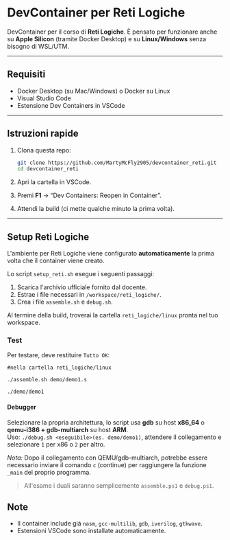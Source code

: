 # DevContainer per Reti Logiche

DevContainer per il corso di **Reti Logiche**.
È pensato per funzionare anche su **Apple Silicon** (tramite Docker Desktop) e su **Linux/Windows** senza bisogno di WSL/UTM.

---

## Requisiti

* Docker Desktop (su Mac/Windows) o Docker su Linux
* Visual Studio Code
* Estensione Dev Containers in VSCode

---

## Istruzioni rapide

1. Clona questa repo:

   ```bash
   git clone https://github.com/MartyMcFly2905/devcontainer_reti.git
   cd devcontainer_reti
   ```
2. Apri la cartella in VSCode.
3. Premi **F1** → “Dev Containers: Reopen in Container”.
4. Attendi la build (ci mette qualche minuto la prima volta).

---

## Setup Reti Logiche

L'ambiente per Reti Logiche viene configurato **automaticamente** la prima volta che il container viene creato.

Lo script `setup_reti.sh` esegue i seguenti passaggi:

1.  Scarica l'archivio ufficiale fornito dal docente.
2.  Estrae i file necessari in `/workspace/reti_logiche/`.
3.  Crea i file `assemble.sh` e `debug.sh`.

Al termine della build, troverai la cartella `reti_logiche/linux` pronta nel tuo workspace.

### Test

Per testare, deve restituire `Tutto OK`:

```
#nella cartella reti_logiche/linux

./assemble.sh demo/demo1.s

./demo/demo1
```

#### Debugger

Selezionare la propria architettura, lo script usa **gdb** su host **x86_64** o **qemu-i386 + gdb-multiarch** su host **ARM**.  
Uso: `./debug.sh <eseguibile>(es. demo/demo1)`, attendere il collegamento e selezionare `1` per x86 o `2` per altro.

*Nota:* Dopo il collegamento con QEMU/gdb-multiarch, potrebbe essere necessario inviare il comando `c` (continue) per raggiungere la funzione `_main` del proprio programma.

> All'esame i duali saranno semplicemente `assemble.ps1` e `debug.ps1`.

## Note

* Il container include già `nasm`, `gcc-multilib`, `gdb`, `iverilog`, `gtkwave`.
* Estensioni VSCode sono installate automaticamente.
